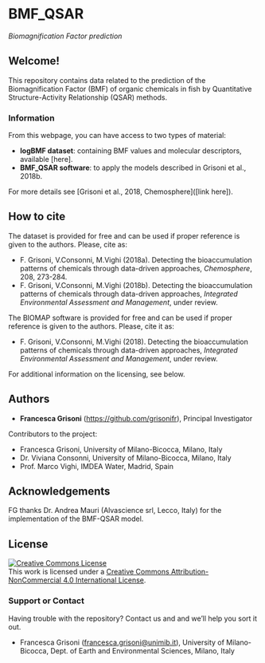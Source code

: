 # BMF_QSAR
*Biomagnification Factor prediction*

## Welcome!

This repository contains data related to the prediction of the Biomagnification Factor (BMF) of organic chemicals in fish by Quantitative Structure-Activity Relationship (QSAR) methods.

### Information

From this webpage, you can have access to two types of material: 
* **logBMF dataset**: containing BMF values and molecular descriptors, available [here]. 
* **BMF_QSAR software**: to apply the models described in Grisoni et al., 2018b.

For more details see [Grisoni et al., 2018, Chemosphere]([link here]).

## How to cite

The dataset is provided for free and can be used if proper reference is given to the authors. 
Please, cite as:

* F. Grisoni, V.Consonni, M.Vighi (2018a). Detecting the bioaccumulation patterns of chemicals through data-driven approaches, *Chemosphere*, 208, 273-284.
* F. Grisoni, V.Consonni, M.Vighi (2018b). Detecting the bioaccumulation patterns of chemicals through data-driven approaches, *Integrated Environmental Assessment and Management*, under review.

The BIOMAP software is provided for free and can be used if proper reference is given to the authors. 
Please, cite it as:
* F. Grisoni, V.Consonni, M.Vighi (2018). Detecting the bioaccumulation patterns of chemicals through data-driven approaches, *Integrated Environmental Assessment and Management*, under review.

For additional information on the licensing, see below. 

## Authors

* **Francesca Grisoni** (https://github.com/grisonifr), Principal Investigator

Contributors to the project:
* Francesca Grisoni, University of Milano-Bicocca, Milano, Italy 
* Dr. Viviana Consonni, University of Milano-Bicocca, Milano, Italy
* Prof. Marco Vighi, IMDEA Water, Madrid, Spain

## Acknowledgements

FG thanks Dr. Andrea Mauri (Alvascience srl, Lecco, Italy) for the implementation of the BMF-QSAR model.

## License

<a rel="license" href="http://creativecommons.org/licenses/by-nc/4.0/"><img alt="Creative Commons License" style="border-width:0" src="https://i.creativecommons.org/l/by-nc/4.0/88x31.png" /></a><br />This work is licensed under a <a rel="license" href="http://creativecommons.org/licenses/by-nc/4.0/">Creative Commons Attribution-NonCommercial 4.0 International License</a>. 

### Support or Contact

Having trouble with the repository? 
Contact us and and we’ll help you sort it out.

* Francesca Grisoni (francesca.grisoni@unimib.it), University of Milano-Bicocca, Dept. of Earth and Environmental Sciences, Milano, Italy
